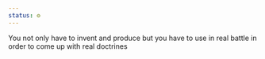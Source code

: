 ```yaml
---
status: ⚙️
---
```


You not only have to invent and produce but you have to use in real battle in order to come up with real doctrines